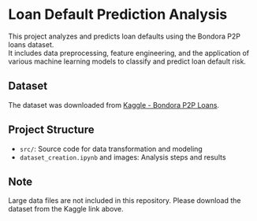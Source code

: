 # Loan Default Prediction Analysis

This project analyzes and predicts loan defaults using the Bondora P2P loans dataset.  
It includes data preprocessing, feature engineering, and the application of various machine learning models to classify and predict loan default risk.

## Dataset

The dataset was downloaded from [Kaggle - Bondora P2P Loans](https://www.kaggle.com/datasets/marcobeyer/bondora-p2p-loans/data).

## Project Structure

- `src/`: Source code for data transformation and modeling
- `dataset_creation.ipynb` and images: Analysis steps and results

## Note

Large data files are not included in this repository. Please download the dataset from the Kaggle link above.